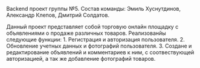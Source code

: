 Backend проект группы №5. 
Состав команды: Эмиль Хуснутдинов, Александр Клепов, Дмитрий Солдатов.

Данный проект представляет собой торговую онлайн площадку с объявлениями о продаже различных товаров. 
Реализованйы следующие функции: 
    1. Регистрация и авторизация пользователя.
    2. Обновление учетных данных и фотографий пользователя.
    3. Создане и редактирование объявлений и комментариев к ним, с соотвествующей авторизацией, а так же добавление 
        фотографий товаров. 
